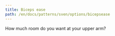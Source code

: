 ```yaml
---
title: Biceps ease
path: /en/docs/patterns/sven/options/bicepsease
---
```


How much room do you want at your upper arm?